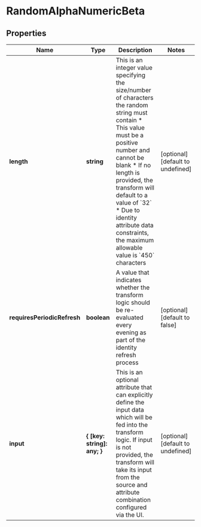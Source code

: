 # RandomAlphaNumericBeta

## Properties

Name | Type | Description | Notes
------------ | ------------- | ------------- | -------------
**length** | **string** | This is an integer value specifying the size/number of characters the random string must contain   * This value must be a positive number and cannot be blank   * If no length is provided, the transform will default to a value of &#x60;32&#x60;   * Due to identity attribute data constraints, the maximum allowable value is &#x60;450&#x60; characters  | [optional] [default to undefined]
**requiresPeriodicRefresh** | **boolean** | A value that indicates whether the transform logic should be re-evaluated every evening as part of the identity refresh process | [optional] [default to false]
**input** | **{ [key: string]: any; }** | This is an optional attribute that can explicitly define the input data which will be fed into the transform logic. If input is not provided, the transform will take its input from the source and attribute combination configured via the UI. | [optional] [default to undefined]

